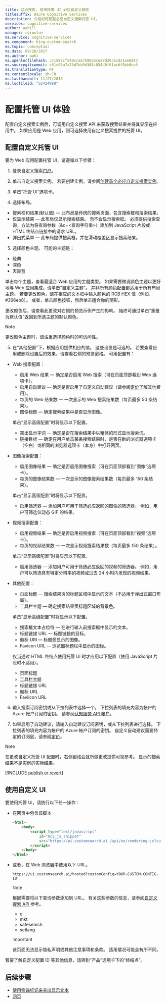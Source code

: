 ```yaml
---
title: 站点搜索, 使用托管 UI 必应自定义搜索
titlesuffix: Azure Cognitive Services
description: 介绍如何配置必应自定义搜索托管 UI。
services: cognitive-services
author: aahill
manager: cgronlun
ms.service: cognitive-services
ms.component: bing-custom-search
ms.topic: conceptual
ms.date: 09/28/2017
ms.author: aahi
ms.openlocfilehash: c71597cf540cca67b9558ce28d20ce1d21ae0243
ms.sourcegitcommit: c61c98a7a79d7bb9d301c654d0f01ac6f9bb9ce5
ms.translationtype: HT
ms.contentlocale: zh-CN
ms.lasthandoff: 11/27/2018
ms.locfileid: "52424980"
---
```

# <a name="configure-your-hosted-ui-experience"></a>配置托管 UI 体验

配置自定义搜索实例后，可调用自定义搜索 API 来获取搜索结果并将其显示在应用中。 如果应用是 Web 应用，则可选择使用自定义搜索提供的托管 UI。   

## <a name="configure-custom-hosted-ui"></a>配置自定义托管 UI

要为 Web 应用配置托管 UI，请遵循以下步骤：

1. 登录自定义搜索[门户](https://customsearch.ai)。  
  
2. 单击自定义搜索实例。 若要创建实例，请参阅[创建首个必应自定义搜索实例](quick-start.md)。  

3. 单击“托管 UI”选项卡。  
  
4. 选择布局。
  
  - 搜索栏和结果(默认值) &mdash; 此布局是传统的搜索页面，包含搜索框和搜索结果。
  - 仅显示结果 &mdash; 此布局仅显示搜索结果。 而不会显示搜索框。 必须提供搜索查询，方法为将查询参数（&q=\<查询字符串>）添加到 JavaScript 片段或 HTML 终结点链接中的请求 URL。
  - 弹出式菜单 &mdash; 此布局提供搜索框，并在滑动覆盖区显示搜索结果。
      
5. 选择颜色主题。 可能的主题是： 
  
  - 经典
  - 深色
  - 天际蓝

  单击每个主题，查看最适合 Web 应用的主题类型。 如果需要微调颜色主题以更好地与 Web 应用集成，请单击“自定义主题”。 并非所有颜色配置都适用于所有布局主题。 若要更改颜色，请在相应的文本框中输入颜色的 RGB HEX 值（例如，#366eb8）。 或者，单击颜色按钮，然后单击适合你的阴影。 
  
  更改颜色后，请查看此更改对右侧的预览示例产生的影响。 始终可通过单击“重置为默认值”返回到所选主题的默认颜色。

  > [!NOTE]
  > 更改颜色主题时，请注重选择颜色时的可访问性。

5. 在“其他配置”下，根据应用提供相应的值。 这些设置是可选的。 若要查看应用或删除设置后的效果，请查看右侧的预览窗格。 可用配置有：  
  
  - Web 搜索配置：
    - 启用 Web 结果 &mdash; 确定是否启用 Web 搜索（可在页面顶部看到 Web 选项卡）。
    - 启用自动建议 &mdash; 确定是否启用了自定义自动建议（请参阅[定价](https://azure.microsoft.com/pricing/details/cognitive-services/bing-custom-search/)了解其他费用）。
    - 每页的 Web 结果数 &mdash; 一次显示的 Web 搜索结果数（每页最多 50 条结果）。
    - 图像标题 &mdash; 确定搜索结果中是否显示图像。
  
    单击“显示高级配置”时将显示以下配置。  
  
    - 突出显示字词 &mdash; 确定是否在搜索结果中以粗体的形式显示搜索词。 
    - 链接目标 &mdash; 确定在用户单击某条搜索结果时，是否在新的浏览器选项卡（空白）或相同的浏览器选项卡（本身）中打开网页。 

  - 图像搜索配置：
    - 启用图像结果 &mdash; 确定是否启用图像搜索（可在页面顶部看到“图像”选项卡）。   
    - 每页的图像结果数 &mdash; 一次显示的图像搜索结果数（每页最多 150 条结果）。  
  
    单击“显示高级配置”时将显示以下配置。  
  
    - 启用筛选器 &mdash; 添加用户可用于筛选必应返回的图像的筛选器。 例如，用户可筛选仅动态 GIF 的结果。

  - 视频搜索配置：
    - 启用视频结果 &mdash; 确定是否启用视频搜索（可在页面顶部看到“视频”选项卡）。  
    - 每页的视频结果数 &mdash; 一次显示视频搜索结果数（每页最多 150 条结果）。
  
    单击“显示高级配置”时将显示以下配置。  
  
    - 启用筛选器 &mdash; 添加用户可用于筛选必应返回的视频的筛选器。 例如，用户可以筛选具有特定分辨率的视频或过去 24 小时内发现的视频结果。

  - 其他配置：
    - 页面标题 &mdash; 搜索结果页的标题区域中显示的文本（不适用于弹出式窗口布局）。
    - 工具栏主题 &mdash; 确定搜索结果页标题区域的背景色。  
  
    单击“显示高级配置”时将显示以下配置。  
  
    - 搜索框文本占位符 &mdash; 在进行输入前搜索框中显示的文本。
    - 标题链接 URL &mdash; 标题链接的目标。
    - 徽标 URl &mdash; 标题旁显示的图像。 
    - Favicon URL &mdash; 浏览器标题栏中显示的图标。  

    仅当通过 HTML 终结点使用托管 UI 时才应用以下配置（使用 JavaScript 片段时不适用）。
    
    - 页面标题
    - 工具栏主题
    - 标题链接 URL
    - 徽标 URL
    - Faviicon URL  
  
6. 输入搜索订阅密钥或从下拉列表中选择一个。 下拉列表的填充内容为帐户的 Azure 帐户订阅的密钥。 请参阅[认知服务 API 帐户](https://docs.microsoft.com/azure/cognitive-services/cognitive-services-apis-create-account)。  

7. 如果启用了自动建议，请输入自动建议订阅密钥，或从下拉列表进行选择。 下拉列表的填充内容为帐户的 Azure 帐户订阅的密钥。 自定义自动建议需要特定的订阅层，请参阅[定价](https://azure.microsoft.com/pricing/details/cognitive-services/bing-custom-search/)。

> [!NOTE]
> 在更改自定义托管 UI 配置时，右侧窗格会就所做更改提供可视参考。 显示的搜索结果不是实例的实际结果。

[!INCLUDE [publish or revert](./includes/publish-revert.md)]

## <a name="consume-custom-ui"></a>使用自定义 UI

要使用托管 UI，请执行以下任一操作： 

- 在网页中包含该脚本  
  
  ```html
  <html>
      <body>
          <script type="text/javascript" 
              id="bcs_js_snippet"
              src="https://ui.customsearch.ai /api/ux/rendering-js?customConfig=<YOUR-CUSTOM-CONFIG-ID>&market=en-US&safeSearch=Moderate&version=latest&q=">
          </script>
      </body>    
  </html>
  ```

- 或者，在 Web 浏览器中使用以下 URL。   
  
  `https://ui.customsearch.ai/hosted?customConfig=YOUR-CUSTOM-CONFIG-ID`  
  
  > [!NOTE]
  > 根据需要将以下查询参数添加到 URL。 有关这些参数的信息，请参阅[自定义搜索 API](https://docs.microsoft.com/rest/api/cognitiveservices/bing-custom-search-api-v7-reference#query-parameters) 参考。
  >
  > - q
  > - mkt
  > - safesearch
  > - setlang

  > [!IMPORTANT]
  > 该页面无法显示隐私声明或其他注意事项和条款。 适用情况可能会有所不同。  

若要了解自定义配置 ID 等其他信息，请转到“产品”选项卡下的“终结点”。

## <a name="next-steps"></a>后续步骤

- [使用修饰标记来突出显示文本](./hit-highlighting.md)
- [网页](./page-webpages.md)
